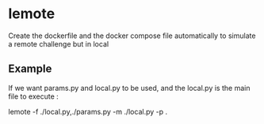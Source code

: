 # lemote
Create the dockerfile and the docker compose file automatically to simulate a remote challenge but in local

## Example

If we want params.py and local.py to be used, and the local.py is the main file to execute :

lemote -f ./local.py,./params.py -m ./local.py -p .
